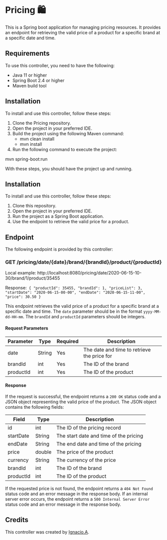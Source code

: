 # Pricing  :shopping:

This is a Spring boot application for managing pricing resources. It provides an endpoint for retrieving the valid price of a product for a specific brand at a specific date and time.


## Requirements

To use this controller, you need to have the following:

- Java 11 or higher
- Spring Boot 2.4 or higher
- Maven build tool

## Installation

To install and use this controller, follow these steps:

1. Clone the Pricing repository.
2. Open the project in your preferred IDE.
3. Build the project using the following Maven command:
   - mvn clean install
   - mvn install
4. Run the following command to execute the project:

mvn spring-boot:run

With these steps, you should have the project up and running.
## Installation

To install and use this controller, follow these steps:

1. Clone this repository.
2. Open the project in your preferred IDE.
3. Run the project as a Spring Boot application.
4. Use the endpoint to retrieve the valid price for a product.

## Endpoint

The following endpoint is provided by this controller:

### GET /pricing/date/{date}/brand/{brandId}/product/{productId}
Local example: http://localhost:8080/pricing/date/2020-06-15-10-30/brand/1/product/35455

Response:`
{
"productId": 35455,
"brandId": 1,
"priceList": 3,
"startDate": "2020-06-15-00-00",
"endDate": "2020-06-15-11-00",
"price": 30.50
}`

This endpoint retrieves the valid price of a product for a specific brand at a specific date and time. The `date` parameter should be in the format `yyyy-MM-dd-HH-mm`. The `brandId` and `productId` parameters should be integers.

#### Request Parameters

| Parameter | Type   | Required | Description                                |
| --------- | ------ | -------- | ------------------------------------------ |
| date      | String | Yes      | The date and time to retrieve the price for |
| brandId   | int    | Yes      | The ID of the brand                        |
| productId | int    | Yes      | The ID of the product                      |

#### Response

If the request is successful, the endpoint returns a `200 OK` status code and a JSON object representing the valid price of the product. The JSON object contains the following fields:

| Field      | Type   | Description                           |
| ---------- | ------ | ------------------------------------- |
| id         | int    | The ID of the pricing record           |
| startDate  | String | The start date and time of the pricing |
| endDate    | String | The end date and time of the pricing   |
| price      | double | The price of the product               |
| currency   | String | The currency of the price              |
| brandId    | int    | The ID of the brand                    |
| productId  | int    | The ID of the product                  |

If the requested price is not found, the endpoint returns a `404 Not Found` status code and an error message in the response body. If an internal server error occurs, the endpoint returns a `500 Internal Server Error` status code and an error message in the response body.

## Credits

This controller was created by [Ignacio.A](https://github.com/Aris033/pricing).
